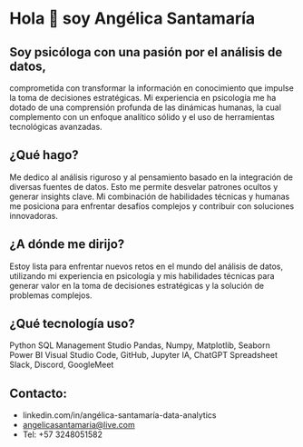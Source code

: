 # Hola 👋  soy Angélica Santamaría

## Soy psicóloga con una pasión por el análisis de datos,
comprometida con transformar la información en conocimiento que impulse la toma de decisiones estratégicas. 
Mi experiencia en psicología me ha dotado de una comprensión profunda de las dinámicas humanas, 
la cual complemento con un enfoque analítico sólido y el uso de herramientas tecnológicas avanzadas.

## ¿Qué hago?
Me dedico al análisis riguroso y al pensamiento basado en la integración de diversas fuentes de datos.
Esto me permite desvelar patrones ocultos y generar insights clave.
Mi combinación de habilidades técnicas y humanas me posiciona para enfrentar desafíos complejos y contribuir con soluciones innovadoras.

## ¿A dónde me dirijo?
Estoy lista para enfrentar nuevos retos en el mundo del análisis de datos,
utilizando mi experiencia en psicología y mis habilidades técnicas para generar valor en la toma de decisiones estratégicas y la solución de problemas complejos.

## ¿Qué tecnología uso?
Python
SQL Management Studio
Pandas, Numpy, Matplotlib, Seaborn
Power BI
Visual Studio Code, GitHub, Jupyter
IA, ChatGPT
Spreadsheet
Slack, Discord, GoogleMeet

## Contacto:
* linkedin.com/in/angélica-santamaría-data-analytics
* angelicasantamaria@live.com
* Tel: +57 3248051582




